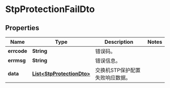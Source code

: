 
# StpProtectionFailDto

## Properties
Name | Type | Description | Notes
------------ | ------------- | ------------- | -------------
**errcode** | **String** | 错误码。 | 
**errmsg** | **String** | 错误信息。 | 
**data** | [**List&lt;StpProtectionDto&gt;**](StpProtectionDto.md) | 交换机STP保护配置失败响应数据。 | 



